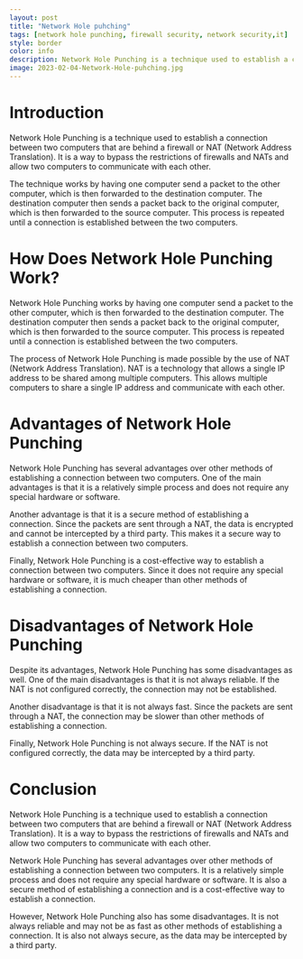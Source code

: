 ```yaml
---
layout: post
title: "Network Hole puhching"
tags: [network hole punching, firewall security, network security,it]
style: border
color: info
description: Network Hole Punching is a technique used to establish a connection between two computers that are behind a firewall or NAT (Network Address Translation). It is a way to bypass the restrictions of firewalls and NATs and allow two computers to communicate with each other.
image: 2023-02-04-Network-Hole-puhching.jpg
---
```

# Introduction

Network Hole Punching is a technique used to establish a connection between two computers that are behind a firewall or NAT (Network Address Translation). It is a way to bypass the restrictions of firewalls and NATs and allow two computers to communicate with each other.

The technique works by having one computer send a packet to the other computer, which is then forwarded to the destination computer. The destination computer then sends a packet back to the original computer, which is then forwarded to the source computer. This process is repeated until a connection is established between the two computers.

# How Does Network Hole Punching Work?

Network Hole Punching works by having one computer send a packet to the other computer, which is then forwarded to the destination computer. The destination computer then sends a packet back to the original computer, which is then forwarded to the source computer. This process is repeated until a connection is established between the two computers.

The process of Network Hole Punching is made possible by the use of NAT (Network Address Translation). NAT is a technology that allows a single IP address to be shared among multiple computers. This allows multiple computers to share a single IP address and communicate with each other.

# Advantages of Network Hole Punching

Network Hole Punching has several advantages over other methods of establishing a connection between two computers. One of the main advantages is that it is a relatively simple process and does not require any special hardware or software.

Another advantage is that it is a secure method of establishing a connection. Since the packets are sent through a NAT, the data is encrypted and cannot be intercepted by a third party. This makes it a secure way to establish a connection between two computers.

Finally, Network Hole Punching is a cost-effective way to establish a connection between two computers. Since it does not require any special hardware or software, it is much cheaper than other methods of establishing a connection.

# Disadvantages of Network Hole Punching

Despite its advantages, Network Hole Punching has some disadvantages as well. One of the main disadvantages is that it is not always reliable. If the NAT is not configured correctly, the connection may not be established.

Another disadvantage is that it is not always fast. Since the packets are sent through a NAT, the connection may be slower than other methods of establishing a connection.

Finally, Network Hole Punching is not always secure. If the NAT is not configured correctly, the data may be intercepted by a third party.

# Conclusion

Network Hole Punching is a technique used to establish a connection between two computers that are behind a firewall or NAT (Network Address Translation). It is a way to bypass the restrictions of firewalls and NATs and allow two computers to communicate with each other.

Network Hole Punching has several advantages over other methods of establishing a connection between two computers. It is a relatively simple process and does not require any special hardware or software. It is also a secure method of establishing a connection and is a cost-effective way to establish a connection.

However, Network Hole Punching also has some disadvantages. It is not always reliable and may not be as fast as other methods of establishing a connection. It is also not always secure, as the data may be intercepted by a third party.